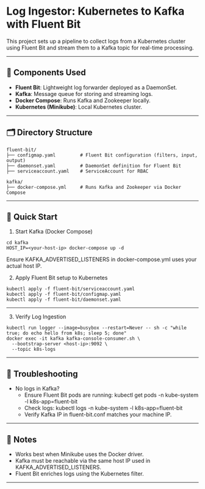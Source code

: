 # Log Ingestor: Kubernetes to Kafka with Fluent Bit

This project sets up a pipeline to collect logs from a Kubernetes cluster using Fluent Bit and stream them to a Kafka topic for real-time processing.

---

## 🔧 Components Used

- **Fluent Bit**: Lightweight log forwarder deployed as a DaemonSet.
- **Kafka**: Message queue for storing and streaming logs.
- **Docker Compose**: Runs Kafka and Zookeeper locally.
- **Kubernetes (Minikube)**: Local Kubernetes cluster.

---

## 🗂 Directory Structure

```plaintext
fluent-bit/
├── configmap.yaml         # Fluent Bit configuration (filters, input, output)
├── daemonset.yaml         # DaemonSet definition for Fluent Bit
├── serviceaccount.yaml    # ServiceAccount for RBAC

kafka/
├── docker-compose.yml     # Runs Kafka and Zookeeper via Docker Compose
```

---

## 🚀 Quick Start
1. Start Kafka (Docker Compose)
```
cd kafka
HOST_IP=<your-host-ip> docker-compose up -d
```
Ensure KAFKA_ADVERTISED_LISTENERS in docker-compose.yml uses your actual host IP.

2. Apply Fluent Bit setup to Kubernetes
```
kubectl apply -f fluent-bit/serviceaccount.yaml
kubectl apply -f fluent-bit/configmap.yaml
kubectl apply -f fluent-bit/daemonset.yaml
```

---

3. Verify Log Ingestion
```
kubectl run logger --image=busybox --restart=Never -- sh -c "while true; do echo hello from k8s; sleep 5; done"
docker exec -it kafka kafka-console-consumer.sh \
  --bootstrap-server <host-ip>:9092 \
  --topic k8s-logs
```

---

## 🧪 Troubleshooting
- No logs in Kafka?
  - Ensure Fluent Bit pods are running: kubectl get pods -n kube-system -l k8s-app=fluent-bit
  - Check logs: kubectl logs -n kube-system -l k8s-app=fluent-bit
  - Verify Kafka IP in fluent-bit.conf matches your machine IP.
 
---
 
## 📌 Notes
- Works best when Minikube uses the Docker driver.
- Kafka must be reachable via the same host IP used in KAFKA_ADVERTISED_LISTENERS.
- Fluent Bit enriches logs using the Kubernetes filter.

---
